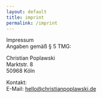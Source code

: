 ```yaml
---
layout: default
title: imprint
permalink: /imprint
---
```


Impressum  
Angaben gemäß § 5 TMG:

Christian Poplawski  
Marktstr. 8  
50968 Köln

Kontakt:  
E-Mail: hello@christianpoplawski.de 
